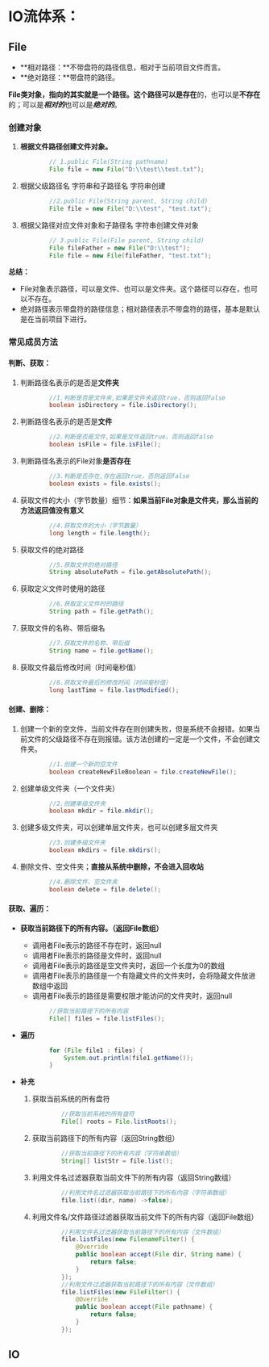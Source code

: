 # IO流体系：

## File

- **相对路径：**不带盘符的路径信息，相对于当前项目文件而言。
- **绝对路径：**带盘符的路径。

**File类对象，指向的其实就是一个路径。**这个路径可以是**存在**的，也可以是**不存在**的；可以是***相对的***也可以是***绝对的***。

### 创建对象

1. **根据文件路径创建文件对象。**

   ```Java
           // 1.public File(String pathname)
           File file = new File("D:\\test\\test.txt");
   ```

2. 根据父级路径名 字符串和子路径名 字符串创建

   ```Java
           //2.public File(String parent, String child)
           File file = new File("D:\\test", "test.txt");
   ```

3. 根据父路径对应文件对象和子路径名 字符串创建文件对象

   ```Java
           // 3.public File(File parent, String child)
           File fileFather = new File("D:\\test");
           File file = new File(fileFather, "test.txt");
   ```

**总结：**

- File对象表示路径，可以是文件、也可以是文件夹。这个路径可以存在，也可以不存在。
- 绝对路径表示带盘符的路径信息；相对路径表示不带盘符的路径，基本是默认是在当前项目下进行。

### 常见成员方法

#### 判断、获取：

1. 判断路径名表示的是否是**文件夹**

   ```Java
           //1.判断是否是文件夹,如果是文件夹返回true，否则返回false
           boolean isDirectory = file.isDirectory();
   ```

2. 判断路径名表示的是否是**文件**

   ```Java
           //2.判断是否是文件,如果是文件返回true，否则返回false
           boolean isFile = file.isFile();
   ```

3. 判断路径名表示的File对象**是否存在**

   ```Java
           //3.判断是否存在,存在返回true，否则返回false
           boolean exists = file.exists();
   ```

4. 获取文件的大小（字节数量）细节：**如果当前File对象是文件夹，那么当前的方法返回值没有意义**

   ```Java
           //4.获取文件的大小（字节数量）
           long length = file.length();
   ```

5. 获取文件的绝对路径

   ```Java
           //5.获取文件的绝对路径
           String absolutePath = file.getAbsolutePath();
   ```

6. 获取定义文件时使用的路径

   ```Java
           //6.获取定义文件时的路径
           String path = file.getPath();
   ```

7. 获取文件的名称、带后缀名

   ```Java
           //7.获取文件的名称、带后缀
           String name = file.getName();
   ```

8. 获取文件最后修改时间（时间毫秒值）

   ```Java
           //8.获取文件最后的修改时间（时间毫秒值）
           long lastTime = file.lastModified();
   ```

#### 创建、删除：

1. 创建一个新的空文件，当前文件存在则创建失败，但是系统不会报错。如果当前文件的父级路径不存在则报错。该方法创建的一定是一个文件，不会创建文件夹。

   ```Java
           //1.创建一个新的空文件
           boolean createNewFileBoolean = file.createNewFile();
   ```

2. 创建单级文件夹（一个文件夹）

   ```Java
           //2.创建单级文件夹
           boolean mkdir = file.mkdir();
   ```

3. 创建多级文件夹，可以创建单层文件夹，也可以创建多层文件夹

   ```java
           //3.创建多级文件夹
           boolean mkdirs = file.mkdirs();
   ```

4. 删除文件、空文件夹；**直接从系统中删除，不会进入回收站**

   ```java
           //4.删除文件、空文件夹
           boolean delete = file.delete();
   ```

#### 获取、遍历：

- **获取当前路径下的所有内容。（返回File数组）**

  - 调用者File表示的路径不存在时，返回null
  - 调用者File表示的路径是文件时，返回null
  - 调用者File表示的路径是空文件夹时，返回一个长度为0的数组
  - 调用者File表示的路径是一个有隐藏文件的文件夹时，会将隐藏文件放进数组中返回
  - 调用者File表示的路径是需要权限才能访问的文件夹时，返回null

  ```Java
          //获取当前路径下的所有内容
          File[] files = file.listFiles();
  ```

- **遍历**

  ```Java
          for (File file1 : files) {
              System.out.println(file1.getName());
          }
  ```
  
- **补充**

  1. 获取当前系统的所有盘符

     ```Java
             //获取当前系统的所有盘符
             File[] roots = File.listRoots();
     ```

  2. 获取当前路径下的所有内容（返回String数组）

     ```Java
             //获取当前路径下的所有内容（字符串数组）
             String[] listStr = file.list();
     ```

  3. 利用文件名过滤器获取当前文件下的所有内容（返回String数组）

     ```java
             //利用文件名过滤器获取当前路径下的所有内容（字符串数组）
             file.list((dir, name) ->false);
     ```

  4. 利用文件名/文件路径过滤器获取当前文件下的所有内容（返回File数组）

     ```Java
             //利用文件名过滤器获取当前路径下的所有内容（文件数组）
             file.listFiles(new FilenameFilter() {
                 @Override
                 public boolean accept(File dir, String name) {
                     return false;
                 }
             });
             //利用文件过滤器获取当前路径下的所有内容（文件数组）
             file.listFiles(new FileFilter() {
                 @Override
                 public boolean accept(File pathname) {
                     return false;
                 }
             });
     ```

## IO 



  


